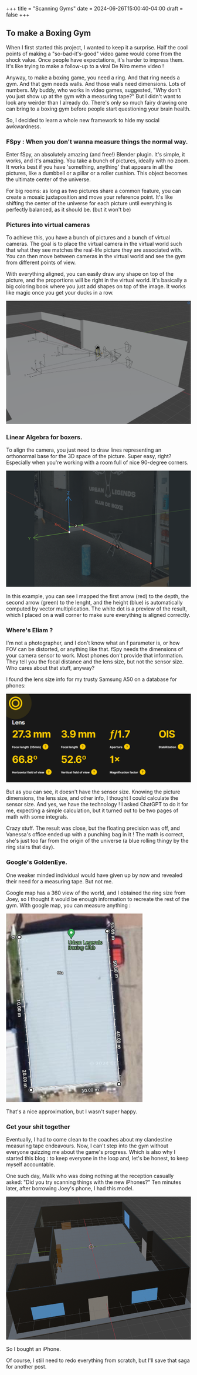 +++
title = "Scanning Gyms"
date = 2024-06-26T15:00:40-04:00
draft = false
+++

## To make a Boxing Gym

When I first started this project, I wanted to keep it a surprise. Half the cool points of making a "so-bad-it's-good" video game would come from the shock value. Once people have expectations, it's harder to impress them. It's like trying to make a follow-up to a viral De Niro meme video !

Anyway, to make a boxing game, you need a ring. And that ring needs a gym. And that gym needs walls. And those walls need dimensions. Lots of numbers. My buddy, who works in video games, suggested, "Why don't you just show up at the gym with a measuring tape?" But I didn't want to look any weirder than I already do. There's only so much fairy drawing one can bring to a boxing gym before people start questioning your brain health.

So, I decided to learn a whole new framework to hide my social awkwardness.

### FSpy : When you don't wanna measure things the normal way.

Enter fSpy, an absolutely amazing (and free!) Blender plugin. It's simple, it works, and it's amazing. You take a bunch of pictures, ideally with no zoom. It works best if you have 'something, anything' that appears in all the pictures, like a dumbbell or a pillar or a roller cushion. This object becomes the ultimate center of the universe.

For big rooms: as long as two pictures share a common feature, you can create a mosaic juxtaposition and move your reference point. It's like shifting the center of the universe for each picture until everything is perfectly balanced, as it should be. (but it won't be)

### Pictures into virtual cameras 
To achieve this, you have a bunch of pictures and a bunch of virtual cameras. The goal is to place the virtual camera in the virtual world such that what they see matches the real-life picture they are associated with. You can then move between cameras in the virtual world and see the gym from different points of view.

With everything aligned, you can easily draw any shape on top of the picture, and the proportions will be right in the virtual world. It's basically a big coloring book where you just add shapes on top of the image. It works like magic once you get your ducks in a row.

![Blender Cameras](/assets/bunchcamera.png)

### Linear Algebra for boxers.

To align the camera, you just need to draw lines representing an orthonormal base for the 3D space of the picture. Super easy, right? Especially when you're working with a room full of nice 90-degree corners.

![Camera Base](/assets/camerabase.png)

In this example, you can see I mapped the first arrow (red) to the depth, the second arrow (green) to the lenght, and the height (blue) is automatically computed by vector multiplication. The white dot is a preview of the result, which I placed on a wall corner to make sure everything is aligned correctly.

### Where's Eliam ?

I'm not a photographer, and I don't know what an f parameter is, or how FOV can be distorted, or anything like that. fSpy needs the dimensions of your camera sensor to work. Most phones don't provide that information. They tell you the focal distance and the lens size, but not the sensor size. Who cares about that stuff, anyway?

I found the lens size info for my trusty Samsung A50 on a database for phones: 

![Camera Base](/assets/A50-1.png)

But as you can see, it doesn't have the sensor size. Knowing the picture dimensions, the lens size, and other info, I thought I could calculate the sensor size. And yes, we have the technology ! I asked ChatGPT to do it for me, expecting a simple calculation, but it turned out to be two pages of math with some integrals.

 Crazy stuff. The result was close, but the floating precision was off, and Vanessa's office ended up with a punching bag in it ! The math is correct, she's just too far from the origin of the universe (a blue rolling thingy by the ring stairs that day).

### Google's GoldenEye.

One weaker minded individual would have given up by now and revealed their need for a measuring tape. But not me. 

Google map has a 360 view of the world, and I obtained the ring size from Joey, so I thought it would be enough information to recreate the rest of the gym.
With google map, you can measure anything : 

![Sat Image](/assets/gymsat.png)

That's a nice approximation, but I wasn't super happy. 

### Get your shit together

Eventually, I had to come clean to the coaches about my clandestine measuring tape endeavours. Now, I can't step into the gym without everyone quizzing me about the game's progress. Which is also why I started this blog : to keep everyone in the loop and, let's be honest, to keep myself accountable.

One such day, Malik who was doing nothing at the reception casually asked: "Did you try scanning things with the new iPhones?" Ten minutes later, after borrowing Joey's phone, I had this model.

![Sat Image](/assets/iphonegym.png)

So I bought an iPhone.

Of course, I still need to redo everything from scratch, but I'll save that saga for another post.
